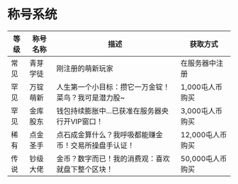 # 称号系统

| 等级 | 称号名称 | 描述 | 获取方式 |
|------|----------|-------------|----------|
| 常见 | 青芽学徒 | 刚注册的萌新玩家 | 在服务器中注册 |
| 罕见 | 万锭萌新 | 人生第一个小目标：攒它一万金锭！菜鸟？我可是潜力股~ | 1,000屯人币购买 |
| 罕见 | 金库股东 | 钱包持续膨胀中...已获准在服务器央行开VIP窗口！ | 3,000屯人币购买 |
| 稀有 | 点金圣手 | 点石成金算什么？我呼吸都能赚金币！交易所操盘手认证！ | 12,000屯人币购买 |
| 传说 | 钞级大佬 | 金币？数字而已！我的消费观：喜欢就盘下整个区块！ | 50,000屯人币购买 |